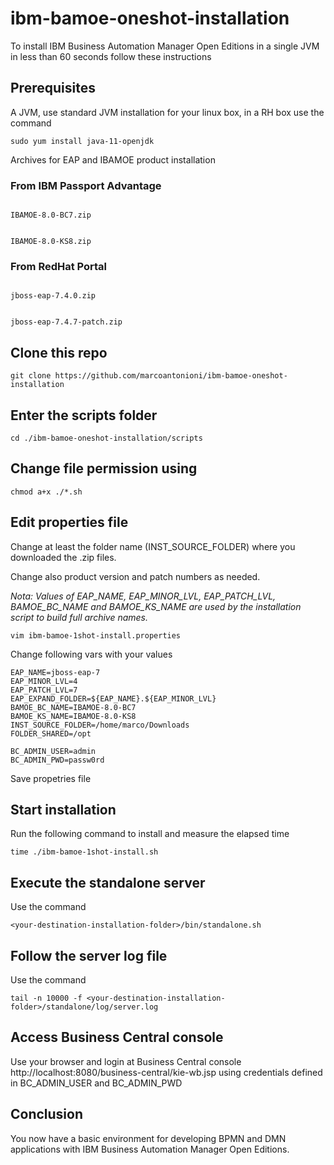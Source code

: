 # ibm-bamoe-oneshot-installation

To install IBM Business Automation Manager Open Editions in a single JVM in less than 60 seconds follow these instructions

## Prerequisites

A JVM, use standard JVM installation for your linux box, in a RH box use the command

```
sudo yum install java-11-openjdk
```

Archives for EAP and IBAMOE product installation

### From IBM Passport Advantage
<code>
IBAMOE-8.0-BC7.zip

IBAMOE-8.0-KS8.zip
</code>


### From RedHat Portal
<code>
jboss-eap-7.4.0.zip

jboss-eap-7.4.7-patch.zip
</code>


## Clone this repo

```
git clone https://github.com/marcoantonioni/ibm-bamoe-oneshot-installation
```

## Enter the scripts folder

```
cd ./ibm-bamoe-oneshot-installation/scripts
```

## Change file permission using

```
chmod a+x ./*.sh
```
 
## Edit properties file 

Change at least the folder name (INST_SOURCE_FOLDER) where you downloaded the .zip files.

Change also product version and patch numbers as needed.

<i>Nota: Values of EAP_NAME, EAP_MINOR_LVL, EAP_PATCH_LVL, BAMOE_BC_NAME and BAMOE_KS_NAME are used by the installation script to build full archive names.</i>

```
vim ibm-bamoe-1shot-install.properties
```

Change following vars with your values

```
EAP_NAME=jboss-eap-7
EAP_MINOR_LVL=4
EAP_PATCH_LVL=7
EAP_EXPAND_FOLDER=${EAP_NAME}.${EAP_MINOR_LVL}
BAMOE_BC_NAME=IBAMOE-8.0-BC7
BAMOE_KS_NAME=IBAMOE-8.0-KS8
INST_SOURCE_FOLDER=/home/marco/Downloads
FOLDER_SHARED=/opt

BC_ADMIN_USER=admin
BC_ADMIN_PWD=passw0rd
```

Save propetries file 

## Start installation

Run the following command to install and measure the elapsed time

```
time ./ibm-bamoe-1shot-install.sh
```

## Execute the standalone server 

Use the command 

```
<your-destination-installation-folder>/bin/standalone.sh
```

## Follow the server log file 

Use the command 

```
tail -n 10000 -f <your-destination-installation-folder>/standalone/log/server.log
```

## Access Business Central console

Use your browser and login at Business Central console http://localhost:8080/business-central/kie-wb.jsp using credentials defined in BC_ADMIN_USER and BC_ADMIN_PWD


## Conclusion

You now have a basic environment for developing BPMN and DMN applications with IBM Business Automation Manager Open Editions.
